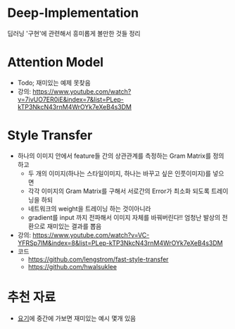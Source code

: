 # Deep-Implementation
딥러닝 '구현'에 관련해서 흥미롭게 볼만한 것들 정리

# Attention Model
- Todo; 재미있는 예제 못찾음
- 강의: https://www.youtube.com/watch?v=7ivUO7ER0iE&index=7&list=PLep-kTP3NkcN43rnM4WrOYk7eXeB4s3DM 

# Style Transfer 
- 하나의 이미지 안에서 feature들 간의 상관관계를 측정하는 Gram Matrix를 정의하고
  - 두 개의 이미지(하나는 스타일이미지, 하나는 바꾸고 싶은 인풋이미지)를 넣으면
  - 각각 이미지의 Gram Matrix를 구해서 서로간의 Error가 최소화 되도록 트레이닝을 하되
  - 네트워크의 weight을 트레이닝 하는 것이아니라
  - gradient를 input 까지 전파해서 이미지 자체를 바꿔버린다!! 엄청난 발상의 전환으로 재미있는 결과를 뽑음
- 강의: https://www.youtube.com/watch?v=VC-YFRSp7lM&index=8&list=PLep-kTP3NkcN43rnM4WrOYk7eXeB4s3DM 
- 코드
  - https://github.com/lengstrom/fast-style-transfer 
  - https://github.com/hwalsuklee


# 추천 자료
- [요기](https://github.com/fchollet/keras-resources)에 중간에 가보면 재미있는 예시 몇개 있음

